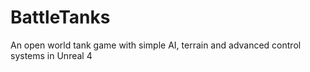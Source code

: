 # BattleTanks
An open world tank game with simple AI, terrain and advanced control systems in Unreal 4
